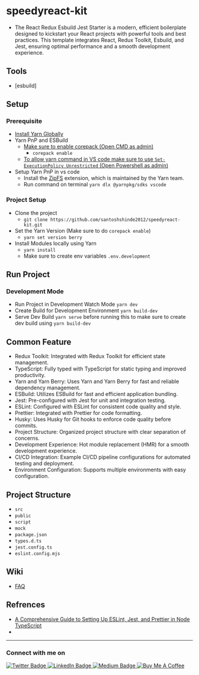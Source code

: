 # speedyreact-kit

- The React Redux Esbuild Jest Starter is a modern, efficient boilerplate designed to kickstart your React projects with powerful tools and best practices. This template integrates React, Redux Toolkit, Esbuild, and Jest, ensuring optimal performance and a smooth development experience.

## Tools

- [esbuild]
  
## Setup

### Prerequisite 
- [Install Yarn Globally](https://classic.yarnpkg.com/lang/en/docs/install/)
- Yarn PnP and ESBuild 
    - [Make sure to enable corepack (Open CMD as admin)](https://yarnpkg.com/corepack)
        - `corepack enable`
    - [To allow yarn command in VS code make sure to use `Set-ExecutionPolicy Unrestricted` (Open Powershell as admin)](https://learn.microsoft.com/en-us/powershell/module/microsoft.powershell.security/set-executionpolicy?view=powershell-7.4)
- Setup Yarn PnP in vs code
    - Install the [ZipFS](https://marketplace.visualstudio.com/items?itemName=arcanis.vscode-zipfs) extension, which is maintained by the Yarn team.
    - Run command on terminal `yarn dlx @yarnpkg/sdks vscode`

### Project Setup

- Clone the project 
    - `git clone https://github.com/santoshshinde2012/speedyreact-kit.git`
- Set the Yarn Version (Make sure to do `corepack enable`)
    - `yarn set version berry`
- Install Modules locally using Yarn
    - `yarn install`
    - Make sure to create env variables `.env.development`

## Run Project

### Development Mode

- Run Project in Development Watch Mode `yarn dev`
- Create Build for Development Environment `yarn build-dev`
- Serve Dev Build `yarn serve` before running this to make sure to create dev build using `yarn build-dev`
  
  
## Common Feature

- Redux Toolkit: Integrated with Redux Toolkit for efficient state management.
- TypeScript: Fully typed with TypeScript for static typing and improved productivity.
- Yarn and Yarn Berry: Uses Yarn and Yarn Berry for fast and reliable dependency management.
- ESBuild: Utilizes ESBuild for fast and efficient application bundling.
- Jest: Pre-configured with Jest for unit and integration testing.
- ESLint: Configured with ESLint for consistent code quality and style.
- Prettier: Integrated with Prettier for code formatting.
- Husky: Uses Husky for Git hooks to enforce code quality before commits.
- Project Structure: Organized project structure with clear separation of concerns.
- Development Experience: Hot module replacement (HMR) for a smooth development experience.
- CI/CD Integration: Example CI/CD pipeline configurations for automated testing and deployment.
- Environment Configuration: Supports multiple environments with easy configuration.

## Project Structure

- `src`
- `public`
- `script`
- `mock`
- `package.json`
- `types.d.ts`
- `jest.config.ts`
- `eslint.config.mjs`

## Wiki

- [FAQ](wiki/faq.md)
  
## Refrences

 - [A Comprehensive Guide to Setting Up ESLint, Jest, and Prettier in Node TypeScript](https://blog.santoshshinde.com/a-comprehensive-guide-to-setting-up-eslint-jest-and-prettier-in-node-typescript-b04d8e5673fd)
 - 
 
<hr/>

### Connect with me on
<div id="badges">
  <a href="https://twitter.com/shindesan2012">
    <img src="https://img.shields.io/badge/shindesan2012-black?style=for-the-badge&logo=twitter&logoColor=white" alt="Twitter Badge"/>
  </a>
  <a href="https://www.linkedin.com/in/shindesantosh/">
    <img src="https://img.shields.io/badge/shindesantosh-blue?style=for-the-badge&logo=linkedin&logoColor=white" alt="LinkedIn Badge"/>
  </a>
   <a href="https://blog.santoshshinde.com/">
    <img src="https://img.shields.io/badge/Blog-black?style=for-the-badge&logo=medium&logoColor=white" alt="Medium Badge"/>
  </a>
  <a href="https://www.buymeacoffee.com/santoshshin" target="_blank">
   <img src="https://img.shields.io/badge/buymeacoffee-black?style=for-the-badge&logo=buymeacoffee&logoColor=white" alt="Buy Me A Coffee"/>
  </a>
</div>

